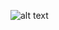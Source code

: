 ![alt text](https://image.civitai.com/xG1nkqKTMzGDvpLrqFT7WA/a7ded57f-dbd6-49d7-a051-f5ba003c1e11/original=true/00091-1218297241v2.jpeg)
